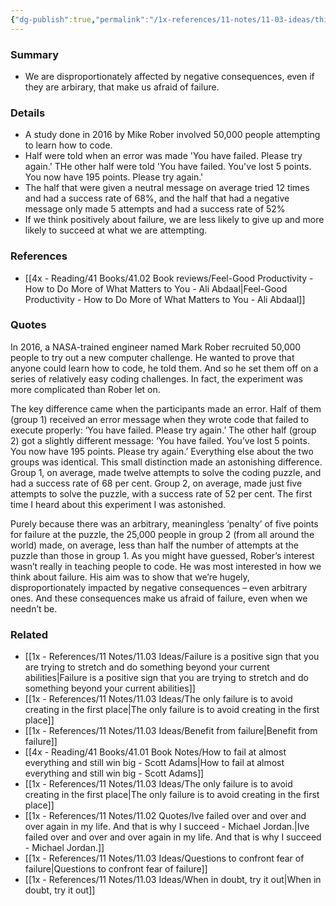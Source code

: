 ```yaml
---
{"dg-publish":true,"permalink":"/1x-references/11-notes/11-03-ideas/thinking-negatively-about-failure-leads-to-less-attempts-to-try-to-overcome-obstacles/","title":"Thinking negatively about failure leads to less attempts to try to overcome obstacles","created":"2024-03-26T08:59:44.798+03:00","updated":"2024-03-26T08:59:44.798+03:00"}
---
```



### Summary
- We are disproportionately affected by negative consequences, even if they are arbirary, that make us afraid of failure.

### Details
- A study done in 2016 by Mike Rober involved 50,000 people attempting to learn how to code.
- Half were told when an error was made 'You have failed. Please try again.' THe other half were told 'You have failed. You've lost 5 points. You now have 195 points. Please try again.'
- The half that were given a neutral message on average tried 12 times and had a success rate of 68%, and the half that had a negative message only made 5 attempts and had a success rate of 52%
- If we think positively about failure, we are less likely to give up and more likely to succeed at what we are attempting.

### References
- [[4x - Reading/41 Books/41.02 Book reviews/Feel-Good Productivity - How to Do More of What Matters to You - Ali Abdaal\|Feel-Good Productivity - How to Do More of What Matters to You - Ali Abdaal]]

### Quotes
In 2016, a NASA-trained engineer named Mark Rober recruited 50,000 people to try out a new computer challenge. He wanted to prove that anyone could learn how to code, he told them. And so he set them off on a series of relatively easy coding challenges. In fact, the experiment was more complicated than Rober let on.

The key difference came when the participants made an error. Half of them (group 1) received an error message when they wrote code that failed to execute properly: ‘You have failed. Please try again.’ The other half (group 2) got a slightly different message: ‘You have failed. You’ve lost 5 points. You now have 195 points. Please try again.’ Everything else about the two groups was identical. This small distinction made an astonishing difference. Group 1,
on average, made twelve attempts to solve the coding puzzle, and had a success rate of 68 per cent. Group 2, on average, made just five attempts to solve the puzzle, with a success rate of 52 per cent. The first time I heard about this experiment I was astonished.

Purely because there was an arbitrary, meaningless ‘penalty’ of five points for failure at the puzzle, the 25,000 people in group 2 (from all around the world) made, on average, less than half the number of attempts at the puzzle than those in group 1. As you might have guessed, Rober’s interest wasn’t really in teaching people to code. He was most interested in how we think about failure. His aim was to show that we’re hugely, disproportionately impacted by negative consequences – even arbitrary ones. And these consequences make us afraid of failure, even when we needn’t be.


### Related
- [[1x - References/11 Notes/11.03 Ideas/Failure is a positive sign that you are trying to stretch and do something beyond your current abilities\|Failure is a positive sign that you are trying to stretch and do something beyond your current abilities]]
- [[1x - References/11 Notes/11.03 Ideas/The only failure is to avoid creating in the first place\|The only failure is to avoid creating in the first place]]
- [[1x - References/11 Notes/11.03 Ideas/Benefit from failure\|Benefit from failure]]
- [[4x - Reading/41 Books/41.01 Book Notes/How to fail at almost everything and still win big - Scott Adams\|How to fail at almost everything and still win big - Scott Adams]]
- [[1x - References/11 Notes/11.03 Ideas/The only failure is to avoid creating in the first place\|The only failure is to avoid creating in the first place]]
- [[1x - References/11 Notes/11.02 Quotes/Ive failed over and over and over again in my life. And that is why I succeed - Michael Jordan.\|Ive failed over and over and over again in my life. And that is why I succeed - Michael Jordan.]]
- [[1x - References/11 Notes/11.03 Ideas/Questions to confront fear of failure\|Questions to confront fear of failure]]
- [[1x - References/11 Notes/11.03 Ideas/When in doubt, try it out\|When in doubt, try it out]]